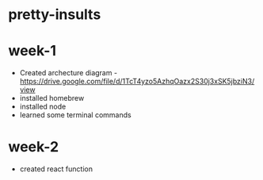 # pretty-insults

# week-1
* Created archecture diagram - https://drive.google.com/file/d/1TcT4yzo5AzhqOazx2S30j3xSK5jbziN3/view
* installed homebrew
* installed node
* learned some terminal commands

# week-2
* created react function